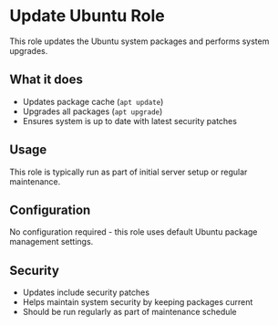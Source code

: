 # Update Ubuntu Role

This role updates the Ubuntu system packages and performs system upgrades.

## What it does

- Updates package cache (`apt update`)
- Upgrades all packages (`apt upgrade`)
- Ensures system is up to date with latest security patches

## Usage

This role is typically run as part of initial server setup or regular maintenance.

## Configuration

No configuration required - this role uses default Ubuntu package management settings.

## Security

- Updates include security patches
- Helps maintain system security by keeping packages current
- Should be run regularly as part of maintenance schedule
